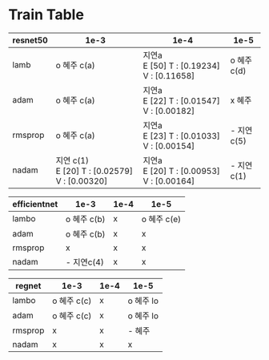 # Train Table




| resnet50 | 1e-3                                              | 1e-4                                          | 1e-5        |
| -------- | ------------------------------------------------- | --------------------------------------------- | ----------- |
| lamb     | o 혜주 c(a)                                       | 지연a<br />E [50] T : [0.19234] V : [0.11658] | o 혜주 c(d) |
| adam     | o 혜주 c(a)                                       | 지연a<br />E [22] T : [0.01547] V : [0.00182] | x 혜주      |
| rmsprop  | o 혜주 c(a)                                       | 지연a<br />E [23] T : [0.01033] V : [0.00154] | - 지연c(5)  |
| nadam    | 지연 c(1)<br />E [20] T : [0.02579] V : [0.00320] | 지연a<br />E [20] T : [0.00953] V : [0.00164] | - 지연c(1)  |

| efficientnet | 1e-3        | 1e-4 | 1e-5        |
| ------------ | ----------- | ---- | ----------- |
| lambo        | o 혜주 c(b) | x    | o 혜주 c(e) |
| adam         | o 혜주 c(b) | x    | x           |
| rmsprop      | x           | x    | x           |
| nadam        | - 지연c(4)  | x    | x           |

| regnet  | 1e-3        | 1e-4 | 1e-5      |
| ------- | ----------- | ---- | --------- |
| lambo   | o 혜주 c(c) | x    | o 혜주 lo |
| adam    | o 혜주 c(c) | x    | o 혜주 lo |
| rmsprop | x           | x    | - 혜주    |
| nadam   | x           | x    | x         |

